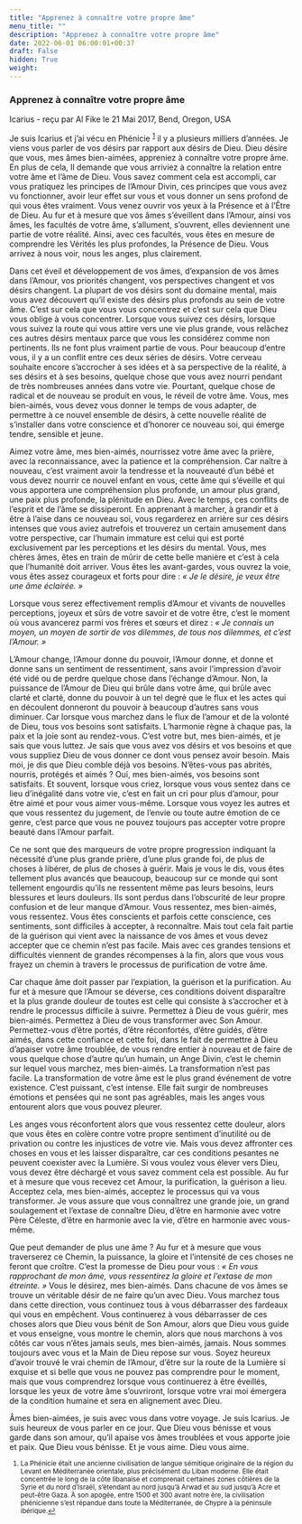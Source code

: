 ```yaml
---
title: "Apprenez à connaître votre propre âme"
menu_title: ""
description: "Apprenez à connaître votre propre âme"
date: 2022-06-01 06:00:01+00:37
draft: False
hidden: True
weight:
---
```

### Apprenez à connaître votre propre âme

Icarius - reçu par Al Fike le 21 Mai 2017, Bend, Oregon, USA

Je suis Icarius et j’ai vécu en Phénicie <sup id="a1">[1](#f1)</sup> il y a plusieurs milliers d’années. Je viens vous parler de vos désirs par rapport aux désirs de Dieu. Dieu désire que vous, mes âmes bien-aimées, appreniez à connaître votre propre âme. En plus de cela, Il demande que vous arriviez à connaître la relation entre votre âme et l’âme de Dieu. Vous savez comment cela est accompli, car vous pratiquez les principes de l’Amour Divin, ces principes que vous avez vu fonctionner, avoir leur effet sur vous et vous donner un sens profond de qui vous êtes vraiment. Vous venez ouvrir vos yeux à la Présence et à l’Être de Dieu. Au fur et à mesure que vos âmes s’éveillent dans l’Amour, ainsi vos âmes, les facultés de votre âme, s’allument, s’ouvrent, elles deviennent une partie de votre réalité. Ainsi, avec ces facultés, vous êtes en mesure de comprendre les Vérités les plus profondes, la Présence de Dieu. Vous arrivez à nous voir, nous les anges, plus clairement.

Dans cet éveil et développement de vos âmes, d’expansion de vos âmes dans l’Amour, vos priorités changent, vos perspectives changent et vos désirs changent. La plupart de vos désirs sont du domaine mental, mais vous avez découvert qu’il existe des désirs plus profonds au sein de votre âme. C’est sur cela que vous vous concentrez et c’est sur cela que Dieu vous oblige à vous concentrer. Lorsque vous suivez ces désirs, lorsque vous suivez la route qui vous attire vers une vie plus grande, vous relâchez ces autres désirs mentaux parce que vous les considérez comme non pertinents. Ils ne font plus vraiment partie de vous. Pour beaucoup d’entre vous, il y a un conflit entre ces deux séries de désirs. Votre cerveau souhaite encore s’accrocher à ses idées et à sa perspective de la réalité, à ses désirs et à ses besoins, quelque chose que vous avez nourri pendant de très nombreuses années dans votre vie. Pourtant, quelque chose de radical et de nouveau se produit en vous, le réveil de votre âme. Vous, mes bien-aimés, vous devez vous donner le temps de vous adapter, de permettre à ce nouvel ensemble de désirs, à cette nouvelle réalité de s’installer dans votre conscience et d’honorer ce nouveau soi, qui émerge tendre, sensible et jeune.

Aimez votre âme, mes bien-aimés, nourrissez votre âme avec la prière, avec la reconnaissance, avec la patience et la compréhension. Car naître à nouveau, c’est vraiment avoir la tendresse et la nouveauté d’un bébé et vous devez nourrir ce nouvel enfant en vous, cette âme qui s’éveille et qui vous apportera une compréhension plus profonde, un amour plus grand, une paix plus profonde, la plénitude en Dieu. Avec le temps, ces conflits de l’esprit et de l’âme se dissiperont. En apprenant à marcher, à grandir et à être à l’aise dans ce nouveau soi, vous regarderez en arrière sur ces désirs intenses que vous aviez autrefois et trouverez un certain amusement dans votre perspective, car l’humain immature est celui qui est porté exclusivement par les perceptions et les désirs du mental. Vous, mes chères âmes, êtes en train de mûrir de cette belle manière et c’est à cela que l’humanité doit arriver. Vous êtes les avant-gardes, vous ouvrez la voie, vous êtes assez courageux et forts pour dire : *« Je le désire, je veux être une âme éclairée. »*

Lorsque vous serez effectivement remplis d’Amour et vivants de nouvelles perceptions, joyeux et sûrs de votre savoir et de votre être, c’est le moment où vous avancerez parmi vos frères et sœurs et direz : *« Je connais un moyen, un moyen de sortir de vos dilemmes, de tous nos dilemmes, et c’est l’Amour. »*

L’Amour change, l’Amour donne du pouvoir, l’Amour donne, et donne et donne sans un sentiment de ressentiment, sans avoir l’impression d’avoir été vidé ou de perdre quelque chose dans l’échange d’Amour. Non, la puissance de l’Amour de Dieu qui brûle dans votre âme, qui brûle avec clarté et clarté, donne du pouvoir à un tel degré que le flux et les actes qui en découlent donneront du pouvoir à beaucoup d’autres sans vous diminuer. Car lorsque vous marchez dans le flux de l’amour et de la volonté de Dieu, tous vos besoins sont satisfaits. L’harmonie règne à chaque pas, la paix et la joie sont au rendez-vous. C’est votre but, mes bien-aimés, et je sais que vous luttez. Je sais que vous avez vos désirs et vos besoins et que vous suppliez Dieu de vous donner ce dont vous pensez avoir besoin. Mais moi, je dis que Dieu comble déjà vos besoins. N’êtes-vous pas abrités, nourris, protégés et aimés ? Oui, mes bien-aimés, vos besoins sont satisfaits. Et souvent, lorsque vous criez, lorsque vous vous sentez dans ce lieu d’inégalité dans votre vie, c’est en fait un cri pour plus d’amour, pour être aimé et pour vous aimer vous-même. Lorsque vous voyez les autres et que vous ressentez du jugement, de l’envie ou toute autre émotion de ce genre, c’est parce que vous ne pouvez toujours pas accepter votre propre beauté dans l’Amour parfait.

Ce ne sont que des marqueurs de votre propre progression indiquant la nécessité d’une plus grande prière, d’une plus grande foi, de plus de choses à libérer, de plus de choses à guérir. Mais je vous le dis, vous êtes tellement plus avancés que beaucoup, beaucoup sur ce monde qui sont tellement engourdis qu’ils ne ressentent même pas leurs besoins, leurs blessures et leurs douleurs. Ils sont perdus dans l’obscurité de leur propre confusion et de leur manque d’Amour. Vous ressentez, mes bien-aimés, vous ressentez. Vous êtes conscients et parfois cette conscience, ces sentiments, sont difficiles à accepter, à reconnaître. Mais tout cela fait partie de la guérison qui vient avec la naissance de vos âmes et vous devez accepter que ce chemin n’est pas facile. Mais avec ces grandes tensions et difficultés viennent de grandes récompenses à la fin, alors que vous vous frayez un chemin à travers le processus de purification de votre âme.

Car chaque âme doit passer par l’expiation, la guérison et la purification. Au fur et à mesure que l’Amour se déverse, ces conditions doivent disparaître et la plus grande douleur de toutes est celle qui consiste à s’accrocher et à rendre le processus difficile à suivre. Permettez à Dieu de vous guérir, mes bien-aimés. Permettez à Dieu de vous transformer avec Son Amour. Permettez-vous d’être portés, d’être réconfortés, d’être guidés, d’être aimés, dans cette confiance et cette foi, dans le fait de permettre à Dieu d’apaiser votre âme troublée, de vous rendre entier à nouveau et de faire de vous quelque chose d’autre qu’un humain, un Ange Divin, c’est le chemin sur lequel vous marchez, mes bien-aimés. La transformation n’est pas facile. La transformation de votre âme est le plus grand événement de votre existence. C’est puissant, c’est intense. Elle fait surgir de nombreuses émotions et pensées qui ne sont pas agréables, mais les anges vous entourent alors que vous pouvez pleurer.

Les anges vous réconfortent alors que vous ressentez cette douleur, alors que vous êtes en colère contre votre propre sentiment d’inutilité ou de privation ou contre les injustices de votre vie. Mais vous devez affronter ces choses en vous et les laisser disparaître, car ces conditions pesantes ne peuvent coexister avec la Lumière. Si vous voulez vous élever vers Dieu, vous devez être déchargé et vous savez comment cela est possible. Au fur et à mesure que vous recevez cet Amour, la purification, la guérison a lieu. Acceptez cela, mes bien-aimés, acceptez le processus qui va vous transformer. Je vous assure que vous connaîtrez une grande joie, un grand soulagement et l’extase de connaître Dieu, d’être en harmonie avec votre Père Céleste, d’être en harmonie avec la vie, d’être en harmonie avec vous-même.

Que peut demander de plus une âme ? Au fur et à mesure que vous traverserez ce Chemin, la puissance, la gloire et l’intensité de ces choses ne feront que croître. C’est la promesse de Dieu pour vous : *« En vous rapprochant de mon âme, vous ressentirez la gloire et l’extase de mon étreinte. »* Vous le désirez, mes bien-aimés. Dans chacune de vos âmes se trouve un véritable désir de ne faire qu’un avec Dieu. Vous marchez tous dans cette direction, vous continuez tous à vous débarrasser des fardeaux qui vous en empêchent. Vous continuerez à vous débarrasser de ces choses alors que Dieu vous bénit de Son Amour, alors que Dieu vous guide et vous enseigne, vous montre le chemin, alors que nous marchons à vos côtés car vous n’êtes jamais seuls, mes bien-aimés, jamais. Nous sommes toujours avec vous et la Main de Dieu repose sur vous. Soyez heureux d’avoir trouvé le vrai chemin de l’Amour, d’être sur la route de la Lumière si exquise et si belle que vous ne pouvez pas comprendre pour le moment, mais que vous comprendrez lorsque vous continuerez à être éveillés, lorsque les yeux de votre âme s’ouvriront, lorsque votre vrai moi émergera de la condition humaine et sera en alignement avec Dieu.

Âmes bien-aimées, je suis avec vous dans votre voyage. Je suis Icarius. Je suis heureux de vous parler en ce jour. Que Dieu vous bénisse et vous garde dans son amour, qu’il apaise vos âmes troublées et vous apporte joie et paix. Que Dieu vous bénisse. Et je vous aime. Dieu vous aime.
<small>

1. <large id="f1"> La Phénicie était une ancienne civilisation de langue sémitique originaire de la région du Levant en Méditerranée orientale, plus précisément du Liban moderne. Elle était concentrée le long de la côte libanaise et comprenait certaines zones côtières de la Syrie et du nord d’Israël, s’étendant au nord jusqu’à Arwad et au sud jusqu’à Acre et peut-être Gaza. À son apogée, entre 1500 et 300 avant notre ère, la civilisation phénicienne s’est répandue dans toute la Méditerranée, de Chypre à la péninsule ibérique.[↩](#a1)
